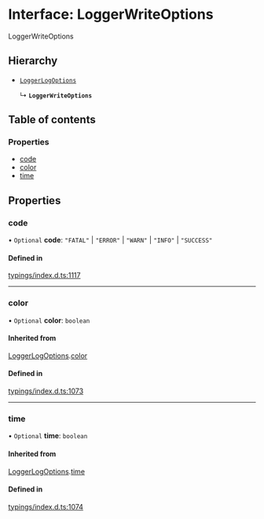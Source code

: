 # Interface: LoggerWriteOptions

LoggerWriteOptions

## Hierarchy

- [`LoggerLogOptions`](../wiki/LoggerLogOptions)

  ↳ **`LoggerWriteOptions`**

## Table of contents

### Properties

- [code](../wiki/LoggerWriteOptions#code)
- [color](../wiki/LoggerWriteOptions#color)
- [time](../wiki/LoggerWriteOptions#time)

## Properties

### code

• `Optional` **code**: ``"FATAL"`` \| ``"ERROR"`` \| ``"WARN"`` \| ``"INFO"`` \| ``"SUCCESS"``

#### Defined in

[typings/index.d.ts:1117](https://github.com/Natto-PKP/discord-sucrose/blob/9e8624c/typings/index.d.ts#L1117)

___

### color

• `Optional` **color**: `boolean`

#### Inherited from

[LoggerLogOptions](../wiki/LoggerLogOptions).[color](../wiki/LoggerLogOptions#color)

#### Defined in

[typings/index.d.ts:1073](https://github.com/Natto-PKP/discord-sucrose/blob/9e8624c/typings/index.d.ts#L1073)

___

### time

• `Optional` **time**: `boolean`

#### Inherited from

[LoggerLogOptions](../wiki/LoggerLogOptions).[time](../wiki/LoggerLogOptions#time)

#### Defined in

[typings/index.d.ts:1074](https://github.com/Natto-PKP/discord-sucrose/blob/9e8624c/typings/index.d.ts#L1074)

